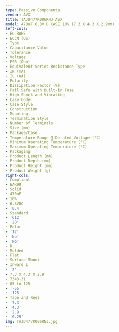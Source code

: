 ```yaml
---
type: Passive Components
vendor: AVX
title: TAJD477K006RNJ AVX
model: 470uF 6.3V D CASE 10% (7.3 X 4.3 X 2.9mm)
left-cols:
- EU RoHS
- ECCN (US)
- Type
- Capacitance Value
- Tolerance
- Voltage
- ESR (Ohm)
- Equivalent Series Resistance Type
- IR (mA)
- IL (uA)
- Polarity
- Dissipation Factor (%)
- Fail Safe with Built-in Fuse
- High Shock and Vibrating
- Case Code
- Case Style
- Construction
- Mounting
- Termination Style
- Number of Terminals
- Size (mm)
- Package/Case
- Temperature Range @ Derated Voltage (°C)
- Minimum Operating Temperature (°C)
- Maximum Operating Temperature (°C)
- Packaging
- Product Length (mm)
- Product Depth (mm)
- Product Height (mm)
- Product Weight (g)
right-cols:
- Compliant
- EAR99
- Solid
- 470uF
- 10%
- 6.3VDC
- '0.4'
- Standard
- '612'
- '28'
- Polar
- '12'
- 'No'
- 'No'
- D
- Molded
- Flat
- Surface Mount
- Inward L
- '2'
- 7.3 X 4.3 X 2.9
- 7343-31
- 85 to 125
- '-55'
- '125'
- Tape and Reel
- '7.3'
- '4.3'
- '2.9'
- '0.29'
img: TAJD477K006RNJ.jpg
---
```

